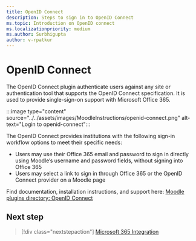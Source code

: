 ```yaml
---
title: OpenID Connect
description: Steps to sign in to OpenID Connect
ms.topic: Introduction on OpenID connect
ms.localizationpriority: medium
ms.author: Surbhigupta
author: v-rpatkur
---
```


# OpenID Connect

The OpenID Connect plugin authenticate users against any site or authentication tool that supports the OpenID Connect specification. It is used to provide single-sign-on support with Microsoft Office 365. 

:::image type="content" source="../../assets/images/MoodleInstructions/openid-connect.png" alt-text="Login to openid-connect":::

The OpenID Connect provides institutions with the following sign-in workflow options to meet their specific needs:

* Users may use their Office 365 email and password to sign in directly using Moodle’s username and password fields, without signing into Office 365
* Users may select a link to sign in through Office 365 or the OpenID Connect provider on a Moodle page 

Find documentation, installation instructions, and support here:
[ Moodle plugins directory: OpenID Connect ](https://moodle.org/plugins/auth_oidc)

## Next step

> [!div class="nextstepaction"]
> [Microsoft 365 Integration](/teamblog)


